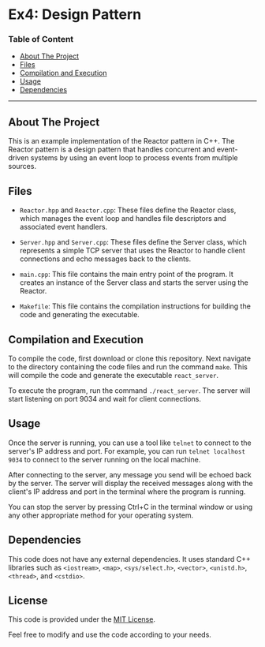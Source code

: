 # Ex4: Design Pattern
### Table of Content
* [About The Project](#About-The-Project)
* [Files](#Files)
* [Compilation and Execution](#Compilation-and-Execution)
* [Usage](#Usage)
* [Dependencies](#Dependencies)
---
## About The Project
This is an example implementation of the Reactor pattern in C++. The Reactor pattern is a design pattern that handles concurrent and event-driven systems by using an event loop to process events from multiple sources.

## Files

- `Reactor.hpp` and `Reactor.cpp`: These files define the Reactor class, which manages the event loop and handles file descriptors and associated event handlers.

- `Server.hpp` and `Server.cpp`: These files define the Server class, which represents a simple TCP server that uses the Reactor to handle client connections and echo messages back to the clients.

- `main.cpp`: This file contains the main entry point of the program. It creates an instance of the Server class and starts the server using the Reactor.

- `Makefile`: This file contains the compilation instructions for building the code and generating the executable.

## Compilation and Execution

To compile the code, first download or clone this repository. Next navigate to the directory containing the code files and run the command `make`. This will compile the code and generate the executable `react_server`.

To execute the program, run the command `./react_server`. The server will start listening on port 9034 and wait for client connections.

## Usage

Once the server is running, you can use a tool like `telnet` to connect to the server's IP address and port. For example, you can run `telnet localhost 9034` to connect to the server running on the local machine.

After connecting to the server, any message you send will be echoed back by the server. The server will display the received messages along with the client's IP address and port in the terminal where the program is running.

You can stop the server by pressing Ctrl+C in the terminal window or using any other appropriate method for your operating system.

## Dependencies

This code does not have any external dependencies. It uses standard C++ libraries such as `<iostream>`, `<map>`, `<sys/select.h>`, `<vector>`, `<unistd.h>`, `<thread>`, and `<cstdio>`.

## License

This code is provided under the [MIT License](https://opensource.org/licenses/MIT).

Feel free to modify and use the code according to your needs.
